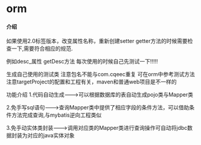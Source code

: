 # orm

#### 介绍
如果使用2.0标签版本，改变属性名称，重新创建setter getter方法的时候需要检查一下,需要符合相应的规范.

例如desc_属性 getDesc方法  每次使用的时候自己先测试一下!!!!!

生成自己使用的测试类 注意包名不能与com.cqeec重复 可在orm中参考测试方法
注意targetProject的配置和工程有关，maven和普通web项目是不一样的

功能介绍
1.代码自动生成--->可以根据数据库的表自动生成pojo类与Mapper类

2.免手写sql语句--->查询Mapper类中提供了相应字段的条件方法，可以借助条件方法完成查询,与mybatis逆向工程类似

3.免手动实体类封装--->调用对应类的Mapper类进行查询操作可自动将jdbc数据封装为对应的java实体对象



